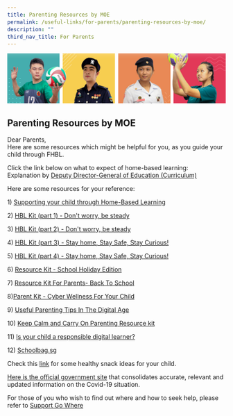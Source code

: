 ```yaml
---
title: Parenting Resources by MOE
permalink: /useful-links/for-parents/parenting-resources-by-moe/
description: ""
third_nav_title: For Parents
---
```

![](/images/Our%20School/subbanner.jpg)

## Parenting Resources by MOE

Dear Parents,  
Here are some resources which might be helpful for you, as you guide your child through FHBL.   
  
Click the link below on what to expect of home-based learning:  
Explanation by [Deputy Director-General of Education (Curriculum)](https://www.youtube.com/watch?v=E9t53lZw_rg&feature=youtu.be)   
  
Here are some resources for your reference:   
  
1) [Supporting your child through Home-Based Learning](/files/Useful%20Links/For%20Parents/Parent%20Kit_Supporting%20your%20child%20during%20Full%20HBL.pdf)

2) [HBL Kit (part 1) - Don't worry, be steady](/files/Useful%20Links/For%20Parents/resource-kit---hbl-(part-1).pdf)

3) [HBL Kit (part 2) - Don't worry, be steady](/files/Useful%20Links/For%20Parents/resource-kit---hbl-(part-2).pdf)

4) [HBL Kit (part 3) - Stay home, Stay Safe, Stay Curious!](/files/Useful%20Links/For%20Parents/resource-kit---hbl-(part-3).pdf)

5) [HBL Kit (part 4) - Stay home, Stay Safe, Stay Curious!](/files/Useful%20Links/For%20Parents/Resource%20Kit%20-%20HBL%20(Part%204).pdf)

6) [Resource Kit - School Holiday Edition](/files/Useful%20Links/For%20Parents/Resource%20Kit%20-%20School%20Holiday%20Edition.pdf)

7) [Resource Kit For Parents- Back To School](/files/Useful%20Links/For%20Parents/Resource%20Kit%20-%20Parent%20Kit%20-%20Back%20to%20School.pdf)

8)[Parent Kit - Cyber Wellness For Your Child](/files/Useful%20Links/For%20Parents/parent-kit---cyber-wellness-for-your-child.pdf)

9) [Useful Parenting Tips In The Digital Age](https://ictconnection.moe.edu.sg/cyber-wellness/for-parents/guides-and-tips/parenting-tips)

10) [Keep Calm and Carry On Parenting Resource kit](/files/Useful%20Links/For%20Parents/Keep%20CALM%20and%20Carry%20On%20Parenting%20Resource%20Kit.pdf)

11) [Is your child a responsible digital learner?](/files/Useful%20Links/For%20Parents/Is%20your%20child%20a%20responsible%20digital%20learner.pdf)

12) [Schoolbag.sg](https://www.schoolbag.edu.sg/)

Check this [link](https://www.healthhub.sg/live-healthy/1084/healthy-snacks-for-kids) for some healthy snack ideas for your child.  
  
[Here is the official government site](https://www.gov.sg/article/covid-19-resources) that consolidates accurate, relevant and updated information on the Covid-19 situation.  
  
For those of you who wish to find out where and how to seek help, please refer to [Support Go Where](https://www.supportgowhere.gov.sg/)